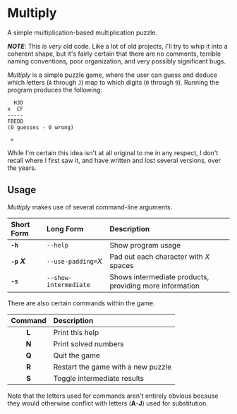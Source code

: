 # Multiply
A simple multiplication-based multiplication puzzle.

___NOTE___: This is _very_ old code.  Like a lot of old projects, I'll try to whip it into a coherent shape, but it's fairly certain that there are no comments, terrible naming conventions, poor organization, and very possibly significant bugs.

_Multiply_ is a simple puzzle game, where the user can guess and deduce which letters (`A` through `J`) map to which digits (`0` through `9`).  Running the program produces the following:

      HJD
    x  CF
    -----
    FBEDD
    (0 guesses - 0 wrong)
    
     > 

While I'm certain this idea isn't at all original to me in any respect, I don't recall where I first saw it, and have written and lost several versions, over the years.

## Usage

_Multiply_ makes use of several command-line arguments.

| Short Form | Long Form | Description |
| :--------- | :-------- | :---------- |
| __`-h`__   | `--help` | Show program usage |
| __`-p`__ ___X___ | `--use-padding=`_X_ | Pad out each character with _X_ spaces |
| __`-s`__   | `--show-intermediate` | Shows intermediate products, providing more information |

There are also certain commands within the game.

| Command | Description |
|:-------:|:----------- |
| __L__ | Print this help                    |
| __N__ | Print solved numbers               |
| __Q__ | Quit the game                      |
| __R__ | Restart the game with a new puzzle |
| __S__ | Toggle intermediate results        |

Note that the letters used for commands aren't entirely obvious because they would otherwise conflict with letters (__A__-__J__) used for substitution.

